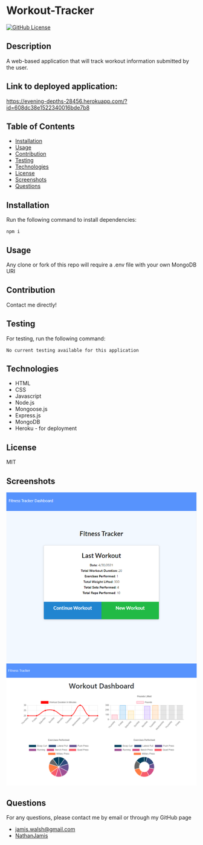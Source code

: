 
# Workout-Tracker

[![GitHub License](https://img.shields.io/badge/license-MIT-green)](License.md)

## Description

A web-based application that will track workout information submitted by the user.

## Link to deployed application:

https://evening-depths-28456.herokuapp.com/?id=608dc38e1522340016bde7b8

## Table of Contents

* [Installation](#installation)
* [Usage](#usage)
* [Contribution](#contribution)
* [Testing](#testing)
* [Technologies](#technologies)
* [License](#license)
* [Screenshots](#screenshots)
* [Questions](#questions)

## Installation

Run the following command to install dependencies:

```
npm i
```

## Usage

Any clone or fork of this repo will require a .env file with your own MongoDB URI

## Contribution

Contact me directly!

## Testing

For testing, run the following command:

```
No current testing available for this application
```

## Technologies

* HTML
* CSS
* Javascript
* Node.js
* Mongoose.js
* Express.js
* MongoDB
* Heroku - for deployment

## License

MIT 

## Screenshots

![image](https://github.com/NathanJamis/Workout-tracker/blob/main/assets/WorkoutHome.png)
![image](https://github.com/NathanJamis/Workout-tracker/blob/main/assets/WorkoutDashboard.png)

## Questions

For any questions, please contact me by email or through my GitHub page
* [jamis.walsh@gmail.com](mailto:jamis.walsh@gmail.com)
* [NathanJamis](https://github.com/NathanJamis)
